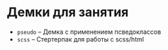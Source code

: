 # Демки для занятия

- `pseudo` – Демка с применением псведоклассов
- `scss` – Стертерпак для работы с scss/html
